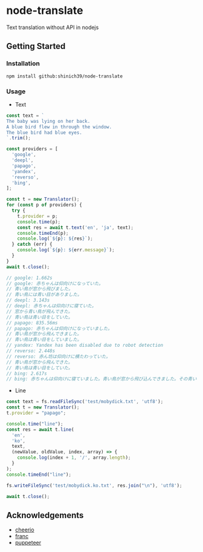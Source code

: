 # node-translate

Text translation without API in nodejs

## Getting Started

### Installation

```console
npm install github:shinich39/node-translate
```

### Usage

- Text

```js
const text = `
The baby was lying on her back.
A blue bird flew in through the window.
The blue bird had blue eyes.
`.trim();

const providers = [
  'google',
  'deepl',
  'papago',
  'yandex',
  'reverso',
  'bing',
];

const t = new Translator();
for (const p of providers) {
  try {
    t.provider = p;
    console.time(p);
    const res = await t.text('en', 'ja', text);
    console.timeEnd(p);
    console.log(`${p}: ${res}`);
  } catch (err) {
    console.log(`${p}: ${err.message}`);
  }
}
await t.close();

// google: 1.662s
// google: 赤ちゃんは仰向けになっていた。
// 青い鳥が窓から飛びました。
// 青い鳥には青い目がありました。
// deepl: 3.143s
// deepl: 赤ちゃんは仰向けに寝ていた。
// 窓から青い鳥が飛んできた。
// 青い鳥は青い目をしていた。
// papago: 835.56ms
// papago: 赤ちゃんは仰向けになっていました。 
// 青い鳥が窓から飛んできました。 
// 青い鳥は青い目をしていました。
// yandex: Yandex has been disabled due to robot detection
// reverso: 2.448s
// reverso: 赤ん坊は仰向けに横たわっていた。
// 青い鳥が窓から飛んできた。
// 青い鳥は青い目をしていた。
// bing: 2.617s
// bing: 赤ちゃんは仰向けに寝ていました。青い鳥が窓から飛び込んできました。その青い鳥は青い目を持っていました。
```

- Line

```js
const text = fs.readFileSync('test/mobydick.txt', 'utf8');
const t = new Translator();
t.provider = "papago";

console.time("line");
const res = await t.line(
  'en',
  'ko',
  text,
  (newValue, oldValue, index, array) => {
    console.log(index + 1, '/', array.length);
  }
);
console.timeEnd("line");

fs.writeFileSync('test/mobydick.ko.txt', res.join("\n"), 'utf8');

await t.close();
```

## Acknowledgements

- [cheerio](https://www.npmjs.com/package/cheerio)
- [franc](https://www.npmjs.com/package/franc)
- [puppeteer](https://pptr.dev/)